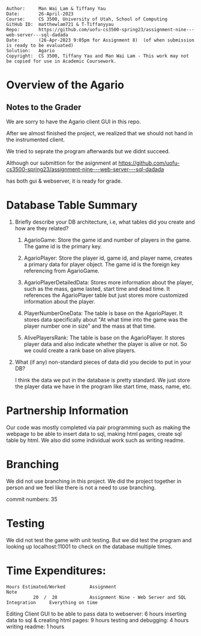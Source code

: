 ```
Author:     Man Wai Lam & Tiffany Yau
Date:       26-April-2023
Course:     CS 3500, University of Utah, School of Computing
GitHub ID:  matthewlam721 & T-Tiffanyyau
Repo:       https://github.com/uofu-cs3500-spring23/assignment-nine---web-server---sql-dadada
Date:       (26-Apr-2023 9:05pm for Assignment 8)  (of when submission is ready to be evaluated)
Solution:   Agario
Copyright:  CS 3500, Tiffany Yau and Man Wai Lam - This work may not be copied for use in Academic Coursework.
```

# Overview of the Agario

## Notes to the Grader
We are sorry to have the Agario client GUI in this repo. 

After we almost finished the project, we realized that we should not hand in the instrumented client.

We tried to seprate the program afterwards but we didnt succeed.

Although our submittion for the asignment at https://github.com/uofu-cs3500-spring23/assignment-nine---web-server---sql-dadada

has both gui & webserver, it is ready for grade.

# Database Table Summary
1. Briefly describe your DB architecture, i.e, what tables did you create and how are they related?   

    1. AgarioGame: Store the game id and number of players in the game. The game id is the primary key.

    2. AgarioPlayer: Store the player id, game id, and player name, creates a primary data for player object. The game id is the foreign key referencing from AgarioGame.

    3. AgarioPlayerDetailedData: Stores more information about the player, such as the mass, game lasted, start time and dead time.
    It references the AgarioPlayer table but just stores more customized information about the player.

    4. PlayerNumberOneData: The table is base on the AgarioPlayer. It stores data specifically about "At what time into the game was the player number one in size" and the mass at that time.

    5. AlivePlayersRank: The table is base on the AgarioPlayer. It stores player data and also indicate whether the player is alive or not.
    So we could create a rank base on alive players.

2. What (if any) non-standard pieces of data did you decide to put in your DB?

    I think the data we put in the database is pretty standard. We just store the player data we have in the program like start time, mass, name, etc.

# Partnership Information

Our code was mostly completed via pair programming such as making the webpage to be able to insert data to sql, making html pages, create sql table by html.
We also did some individual work such as writing readme.

# Branching

We did not use branching in this project. We did the project together in person and we feel like there is not a need to use branching.

commit numbers: 35

# Testing

We did not test the game with unit testing. But we did test the program and looking up localhost:11001 to check on the database multiple times.

# Time Expenditures:
```
Hours Estimated/Worked         Assignment                                           Note
          20  /  20            Assignment Nine - Web Server and SQL Integration     Everything on time
```

Editing Client GUI to be able to pass data to webserver: 6 hours
inserting data to sql & creating html pages: 9 hours
testing and debugging: 4 hours
writing readme: 1 hours
